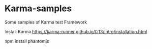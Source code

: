 # Karma-samples
Some samples of Karma test Framework

Install Karma
https://karma-runner.github.io/0.13/intro/installation.html

npm install phantomjs